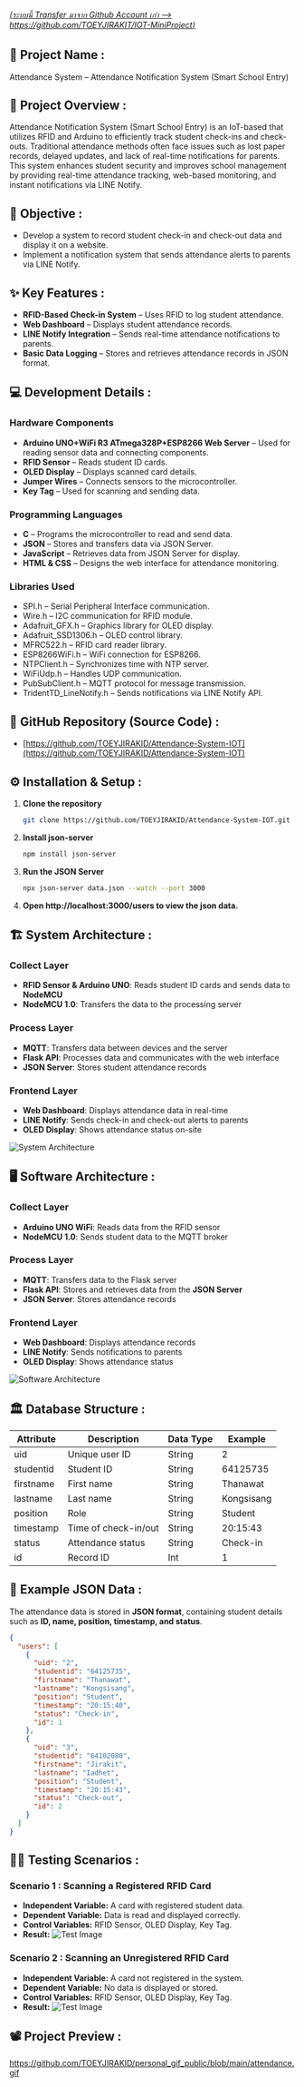 ###### [(ระบบนี้ Transfer มาจาก Github Account เก่า --> https://github.com/TOEYJIRAKIT/IOT-MiniProject)](https://github.com/TOEYJIRAKIT/IOT-MiniProject)

## 🚀 **Project Name** :

Attendance System – Attendance Notification System (Smart School Entry)

## 📌 **Project Overview** :

Attendance Notification System (Smart School Entry) is an IoT-based that utilizes RFID and Arduino to efficiently track student check-ins and check-outs. Traditional attendance methods often face issues such as lost paper records, delayed updates, and lack of real-time notifications for parents. This system enhances student security and improves school management by providing real-time attendance tracking, web-based monitoring, and instant notifications via LINE Notify.

## 🎯 **Objective** :

- Develop a system to record student check-in and check-out data and display it on a website.  
- Implement a notification system that sends attendance alerts to parents via LINE Notify.

## ✨ **Key Features** :

- **RFID-Based Check-in System** – Uses RFID to log student attendance.
- **Web Dashboard** – Displays student attendance records.
- **LINE Notify Integration** – Sends real-time attendance notifications to parents.
- **Basic Data Logging** – Stores and retrieves attendance records in JSON format.

## 💻 **Development Details** :

### **Hardware Components**
- **Arduino UNO+WiFi R3 ATmega328P+ESP8266 Web Server** – Used for reading sensor data and connecting components.
- **RFID Sensor** – Reads student ID cards.
- **OLED Display** – Displays scanned card details.
- **Jumper Wires** – Connects sensors to the microcontroller.
- **Key Tag** – Used for scanning and sending data.

### **Programming Languages**
- **C** – Programs the microcontroller to read and send data.
- **JSON** – Stores and transfers data via JSON Server.
- **JavaScript** – Retrieves data from JSON Server for display.
- **HTML & CSS** – Designs the web interface for attendance monitoring.

### **Libraries Used**
- SPI.h – Serial Peripheral Interface communication.
- Wire.h – I2C communication for RFID module.
- Adafruit_GFX.h – Graphics library for OLED display.
- Adafruit_SSD1306.h – OLED control library.
- MFRC522.h – RFID card reader library.
- ESP8266WiFi.h – WiFi connection for ESP8266.
- NTPClient.h – Synchronizes time with NTP server.
- WiFiUdp.h – Handles UDP communication.
- PubSubClient.h – MQTT protocol for message transmission.
- TridentTD_LineNotify.h – Sends notifications via LINE Notify API.

## 📂 **GitHub Repository (Source Code)** :

- [https://github.com/TOEYJIRAKID/Attendance-System-IOT](https://github.com/TOEYJIRAKID/Attendance-System-IOT)

## ⚙️ **Installation & Setup** :

1. **Clone the repository**  
   ```bash
   git clone https://github.com/TOEYJIRAKID/Attendance-System-IOT.git
   ```  
2. **Install json-server**  
   ```bash
   npm install json-server
   ```  
3. **Run the JSON Server**  
   ```bash
   npx json-server data.json --watch --port 3000
   ```  
4. **Open http://localhost:3000/users to view the json data.**

## 🏗️ **System Architecture** :

### **Collect Layer**  
- **RFID Sensor & Arduino UNO**: Reads student ID cards and sends data to **NodeMCU**  
- **NodeMCU 1.0**: Transfers the data to the processing server  

### **Process Layer**  
- **MQTT**: Transfers data between devices and the server  
- **Flask API**: Processes data and communicates with the web interface  
- **JSON Server**: Stores student attendance records  

### **Frontend Layer**  
- **Web Dashboard**: Displays attendance data in real-time  
- **LINE Notify**: Sends check-in and check-out alerts to parents  
- **OLED Display**: Shows attendance status on-site  

![System Architecture](https://github.com/TOEYJIRAKIT/IOT-MiniProject/assets/110581279/b21fff0b-52df-42eb-b967-e8df4bcfc9d8)

## 🖥️ **Software Architecture** :

### **Collect Layer**  
- **Arduino UNO WiFi**: Reads data from the RFID sensor  
- **NodeMCU 1.0**: Sends student data to the MQTT broker  

### **Process Layer**  
- **MQTT**: Transfers data to the Flask server  
- **Flask API**: Stores and retrieves data from the **JSON Server**  
- **JSON Server**: Stores attendance records  

### **Frontend Layer**  
- **Web Dashboard**: Displays attendance records  
- **LINE Notify**: Sends notifications to parents  
- **OLED Display**: Shows attendance status  

![Software Architecture](https://github.com/TOEYJIRAKIT/IOT-MiniProject/assets/110581279/27c4a44d-e4de-4dcf-af2b-b90ca1ab6e14)

## 🏛️ **Database Structure** :

| Attribute   | Description             | Data Type | Example       |  
|------------|-------------------------|-----------|--------------|  
| uid        | Unique user ID           | String    | 2            |  
| studentid  | Student ID               | String    | 64125735     |  
| firstname  | First name               | String    | Thanawat     |  
| lastname   | Last name                | String    | Kongsisang   |  
| position   | Role                     | String    | Student      |  
| timestamp  | Time of check-in/out      | String    | 20:15:43     |  
| status     | Attendance status        | String    | Check-in     |  
| id         | Record ID                 | Int       | 1            |  

## 📃 Example JSON Data :
The attendance data is stored in **JSON format**, containing student details such as **ID, name, position, timestamp, and status**.

```json
{
  "users": [
    {
      "uid": "2",
      "studentid": "64125735",
      "firstname": "Thanawat",
      "lastname": "Kongsisang",
      "position": "Student",
      "timestamp": "20:15:40",
      "status": "Check-in",
      "id": 1
    },
    {
      "uid": "3",
      "studentid": "64102080",
      "firstname": "Jirakit",
      "lastname": "Iadhet",
      "position": "Student",
      "timestamp": "20:15:43",
      "status": "Check-out",
      "id": 2
    }
  ]
}
```

## 🧑‍🔬 **Testing Scenarios** :

### **Scenario 1 : Scanning a Registered RFID Card**
- **Independent Variable:** A card with registered student data.
- **Dependent Variable:** Data is read and displayed correctly.
- **Control Variables:** RFID Sensor, OLED Display, Key Tag.
- **Result:** ![Test Image](https://github.com/TOEYJIRAKIT/IOT-MiniProject/assets/110581279/937fa408-c1ff-4490-8df2-835b1f327a6c)

### **Scenario 2 : Scanning an Unregistered RFID Card**
- **Independent Variable:** A card not registered in the system.
- **Dependent Variable:** No data is displayed or stored.
- **Control Variables:** RFID Sensor, OLED Display, Key Tag.
- **Result:** ![Test Image](https://github.com/TOEYJIRAKIT/IOT-MiniProject/assets/110581279/c837699d-fabb-4724-983b-86ad8e897e8e)

## 📽️ **Project Preview** :
https://github.com/TOEYJIRAKID/personal_gif_public/blob/main/attendance.gif

